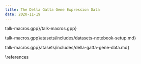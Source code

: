 ```yaml
---
title: The Della Gatta Gene Expression Data
date: 2020-11-19
---
```


talk-macros.gpp}/talk-macros.gpp}

talk-macros.gpp}atasets/includes/datasets-notebook-setup.md}

talk-macros.gpp}atasets/includes/della-gatta-gene-data.md}

\references
